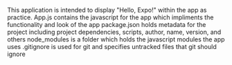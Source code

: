 This application is intended to display "Hello, Expo!" within the app as practice.
App.js contains the javascript for the app which impliments the functionality and look of the app
package.json holds metadata for the project including project dependencies, scripts, author, name, version, and others
node_modules is a folder which holds the javascript modules the app uses
.gitignore is used for git and specifies untracked files that git should ignore